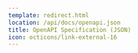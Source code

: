 ```yaml
---
template: redirect.html
location: /api/docs/openapi.json
title: OpenAPI Specification (JSON)
icon: octicons/link-external-16
---
```


<!--
 ~ SPDX-FileCopyrightText: Copyright DB InfraGO AG and contributors
 ~ SPDX-License-Identifier: Apache-2.0
 -->
